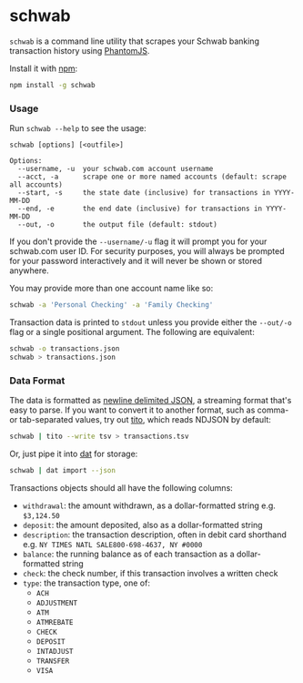 # schwab
`schwab` is a command line utility that scrapes your Schwab banking transaction
history using [PhantomJS].

Install it with [npm]:

```sh
npm install -g schwab
```

### Usage
Run `schwab --help` to see the usage:

```
schwab [options] [<outfile>]

Options:
  --username, -u  your schwab.com account username                                
  --acct, -a      scrape one or more named accounts (default: scrape all accounts)
  --start, -s     the state date (inclusive) for transactions in YYYY-MM-DD       
  --end, -e       the end date (inclusive) for transactions in YYYY-MM-DD         
  --out, -o       the output file (default: stdout)                               
```

If you don't provide the `--username/-u` flag it will prompt you for your
schwab.com user ID. For security purposes, you will always be prompted for
your password interactively and it will never be shown or stored anywhere.

You may provide more than one account name like so:
```sh
schwab -a 'Personal Checking' -a 'Family Checking'
```

Transaction data is printed to `stdout` unless you provide either the
`--out/-o` flag or a single positional argument. The following are equivalent:
```sh
schwab -o transactions.json
schwab > transactions.json
```

### Data Format
The data is formatted as [newline delimited JSON], a streaming format that's
easy to parse. If you want to convert it to another format, such as comma-
or tab-separated values, try out [tito], which reads NDJSON by default:

```sh
schwab | tito --write tsv > transactions.tsv
```

Or, just pipe it into [dat] for storage:
```sh
schwab | dat import --json
```

Transactions objects should all have the following columns:

* `withdrawal`: the amount withdrawn, as a dollar-formatted string e.g. `$3,124.50`
* `deposit`: the amount deposited, also as a dollar-formatted string
* `description`: the transaction description, often in debit card shorthand e.g.
  `NY TIMES NATL SALE800-698-4637, NY #0000`
* `balance`: the running balance as of each transaction as a dollar-formatted string
* `check`: the check number, if this transaction involves a written check
* `type`: the transaction type, one of:
  * `ACH`
  * `ADJUSTMENT`
  * `ATM`
  * `ATMREBATE`
  * `CHECK`
  * `DEPOSIT`
  * `INTADJUST`
  * `TRANSFER`
  * `VISA`

[PhantomJS]: http://phantomjs.org/
[npm]: https://www.npmjs.com/
[newline delimited JSON]: http://ndjson.org/
[tito]: https://github.com/shawnbot/tito
[dat]: http://dat-data.com/
